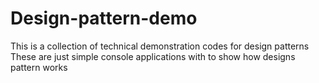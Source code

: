 # Design-pattern-demo
This is a collection of technical demonstration codes for design patterns
These are just simple console applications with to show how designs pattern works

